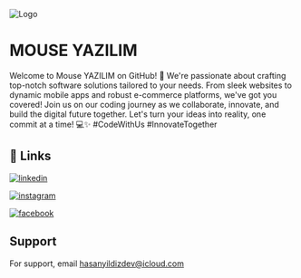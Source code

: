
![Logo](https://raw.githubusercontent.com/Mouse-Yazilim/.github/main/logo.png)


# MOUSE YAZILIM

Welcome to Mouse YAZILIM on GitHub! 🚀 We're passionate about crafting top-notch software solutions tailored to your needs. From sleek websites to dynamic mobile apps and robust e-commerce platforms, we've got you covered! Join us on our coding journey as we collaborate, innovate, and build the digital future together. Let's turn your ideas into reality, one commit at a time! 💻✨ #CodeWithUs #InnovateTogether

## 🔗 Links
[![linkedin](https://img.shields.io/badge/linkedin-0A66C2?style=for-the-badge&logo=linkedin&logoColor=white)](https://www.linkedin.com/company/mouseyazilim/)

[![instagram](https://img.shields.io/badge/Instagram-E4405F?style=for-the-badge&logo=instagram&logoColor=white)](https://www.instagram.com/mouseyazilim/)

[![facebook](https://img.shields.io/badge/facebook-0A66C2?style=for-the-badge&logo=facebook&logoColor=white)](https://www.facebook.com/mouseyazilim/)
## Support

For support, email hasanyildizdev@icloud.com 
